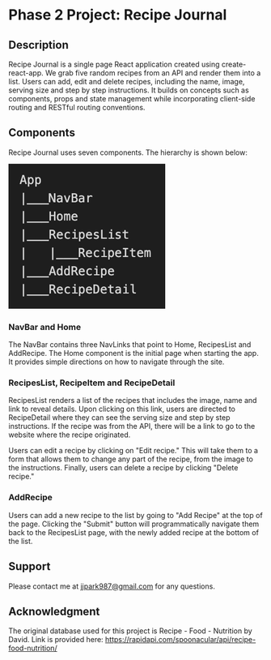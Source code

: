 # Phase 2 Project: Recipe Journal

## Description

Recipe Journal is a single page React application created using create-react-app. We grab five random recipes from an API and render them into a list. Users can add, edit and delete recipes, including the name, image, serving size and step by step instructions. It builds on concepts such as components, props and state management while incorporating client-side routing and RESTful routing conventions.

## Components

Recipe Journal uses seven components. The hierarchy is shown below:

![component hierarchy](./public/component_hierarchy.png)

### NavBar and Home

The NavBar contains three NavLinks that point to Home, RecipesList and AddRecipe. The Home component is the initial page when starting the app. It provides simple directions on how to navigate through the site.

### RecipesList, RecipeItem and RecipeDetail

RecipesList renders a list of the recipes that includes the image, name and link to reveal details. Upon clicking on this link, users are directed to RecipeDetail where they can see the serving size and step by step instructions. If the recipe was from the API, there will be a link to go to the website where the recipe originated.

Users can edit a recipe by clicking on "Edit recipe." This will take them to a form that allows them to change any part of the recipe, from the image to the instructions. Finally, users can delete a recipe by clicking "Delete recipe."

### AddRecipe

Users can add a new recipe to the list by going to "Add Recipe" at the top of the page. Clicking the "Submit" button will programmatically navigate them back to the RecipesList page, with the newly added recipe at the bottom of the list.

## Support

Please contact me at jjpark987@gmail.com for any questions.

## Acknowledgment

The original database used for this project is Recipe - Food - Nutrition by David. Link is provided here:
https://rapidapi.com/spoonacular/api/recipe-food-nutrition/